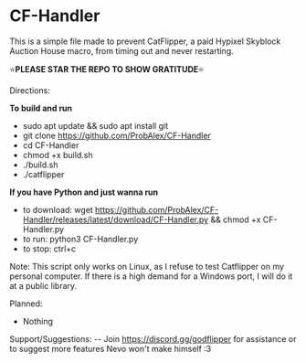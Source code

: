 # CF-Handler
This is a simple file made to prevent CatFlipper, a paid Hypixel Skyblock Auction House macro, from timing out and never restarting.

⭐**PLEASE STAR THE REPO TO SHOW GRATITUDE**⭐

Directions:

**To build and run**
- sudo apt update && sudo apt install git
- git clone https://github.com/ProbAlex/CF-Handler
- cd CF-Handler
- chmod +x build.sh
- ./build.sh
- ./catflipper




**If you have Python and just wanna run**
- to download: wget https://github.com/ProbAlex/CF-Handler/releases/latest/download/CF-Handler.py && chmod +x CF-Handler.py
- to run: python3 CF-Handler.py
- to stop: ctrl+c

Note: This script only works on Linux, as I refuse to test Catflipper on my personal computer. If there is a high demand for a Windows port, I will do it at a public library.

Planned:
+ Nothing

Support/Suggestions:
-- Join https://discord.gg/godflipper for assistance or to suggest more features Nevo won't make himself :3
